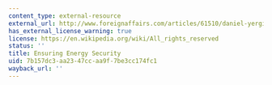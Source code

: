 ```yaml
---
content_type: external-resource
external_url: http://www.foreignaffairs.com/articles/61510/daniel-yergin/ensuring-energy-security
has_external_license_warning: true
license: https://en.wikipedia.org/wiki/All_rights_reserved
status: ''
title: Ensuring Energy Security
uid: 7b157dc3-aa23-47cc-aa9f-7be3cc174fc1
wayback_url: ''
---
```

